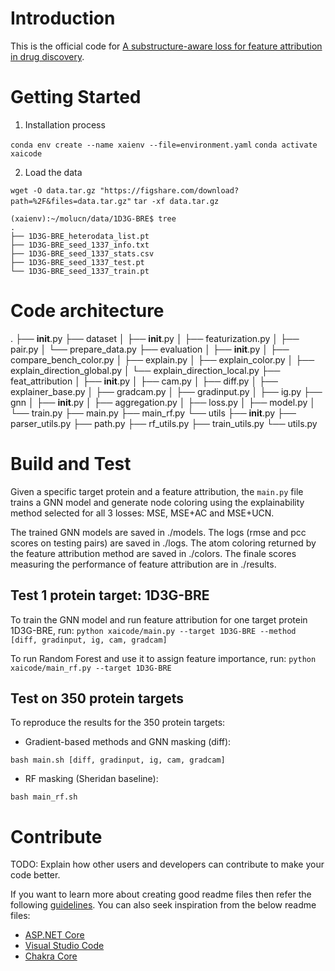 # Introduction 

This is the official code for [A substructure-aware loss for feature attribution in drug discovery](). 

# Getting Started

1.	Installation process

`conda env create --name xaienv --file=environment.yaml`
`conda activate xaicode`

2. Load the data

`wget -O data.tar.gz "https://figshare.com/download?path=%2F&files=data.tar.gz"`
`tar -xf data.tar.gz`


```
(xaienv):~/molucn/data/1D3G-BRE$ tree
.
├── 1D3G-BRE_heterodata_list.pt
├── 1D3G-BRE_seed_1337_info.txt
├── 1D3G-BRE_seed_1337_stats.csv
├── 1D3G-BRE_seed_1337_test.pt
└── 1D3G-BRE_seed_1337_train.pt
```

# Code architecture

.
├── __init__.py
├── dataset
│   ├── __init__.py
│   ├── featurization.py
│   ├── pair.py
│   └── prepare_data.py
├── evaluation
│   ├── __init__.py
│   ├── compare_bench_color.py
│   ├── explain.py
│   ├── explain_color.py
│   ├── explain_direction_global.py
│   └── explain_direction_local.py
├── feat_attribution
│   ├── __init__.py
│   ├── cam.py
│   ├── diff.py
│   ├── explainer_base.py
│   ├── gradcam.py
│   ├── gradinput.py
│   ├── ig.py
├── gnn
│   ├── __init__.py
│   ├── aggregation.py
│   ├── loss.py
│   ├── model.py
│   └── train.py
├── main.py
├── main_rf.py
└── utils
    ├── __init__.py
    ├── parser_utils.py
    ├── path.py
    ├── rf_utils.py
    ├── train_utils.py
    └── utils.py

# Build and Test

Given a specific target protein and a feature attribution, the `main.py` file trains a GNN model and generate node coloring using the explainability method selected for all 3 losses: MSE, MSE+AC and MSE+UCN.

The trained GNN models are saved in ./models. The logs (rmse and pcc scores on testing pairs) are saved in ./logs.
The atom coloring returned by the feature attribution method are saved in ./colors. The finale scores measuring the performance of feature attribution are in ./results.

## Test 1 protein target: 1D3G-BRE

To train the GNN model and run feature attribution for one target protein 1D3G-BRE, run:
`python xaicode/main.py --target 1D3G-BRE --method [diff, gradinput, ig, cam, gradcam]`

To run Random Forest and use it to assign feature importance, run:
`python xaicode/main_rf.py --target 1D3G-BRE`

## Test on 350 protein targets

To reproduce the results for the 350 protein targets:
- Gradient-based methods and GNN masking (diff):

`bash main.sh [diff, gradinput, ig, cam, gradcam]`

- RF masking (Sheridan baseline):

`bash main_rf.sh`


# Contribute
TODO: Explain how other users and developers can contribute to make your code better. 

If you want to learn more about creating good readme files then refer the following [guidelines](https://docs.microsoft.com/en-us/azure/devops/repos/git/create-a-readme?view=azure-devops). You can also seek inspiration from the below readme files:
- [ASP.NET Core](https://github.com/aspnet/Home)
- [Visual Studio Code](https://github.com/Microsoft/vscode)
- [Chakra Core](https://github.com/Microsoft/ChakraCore)